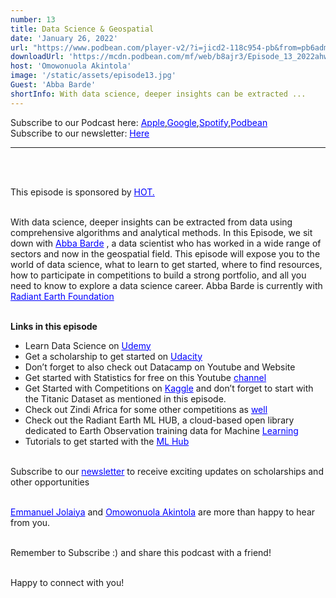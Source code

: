 ```yaml
---
number: 13
title: Data Science & Geospatial
date: 'January 26, 2022'
url: "https://www.podbean.com/player-v2/?i=jicd2-118c954-pb&from=pb6admin"
downloadUrl: 'https://mcdn.podbean.com/mf/web/b8ajr3/Episode_13_2022ahwi0.mp3'
host: 'Omowonuola Akintola'
image: '/static/assets/episode13.jpg'
Guest: 'Abba Barde'
shortInfo: With data science, deeper insights can be extracted ...
---
```


Subscribe to our Podcast here: <a target="_blank" href="https://podcasts.apple.com/ng/podcast/africa-geoconvo-podcast/id1549049632" style='color:blue;'>Apple</a>,<a target="_blank" href="https://www.google.com/podcasts?feed=aHR0cHM6Ly9mZWVkLnBvZGJlYW4uY29tL2FmcmljYWdlb2NvbnZvL2ZlZWQueG1s" style='color:blue;'>Google</a>,<a target="_blank" href="https://africageoconvo.podbean.com/" style='color:blue;'>Spotify</a>,<a target="_blank" href="https://africageoconvo.podbean.com/" style='color:blue;'>Podbean</a><br>
Subscribe to our newsletter: <a target="_blank" href="https://mailchi.mp/431d1fc48f4b/africa-geo-convo-mailing-list" style='color:blue;'>Here</a>
<hr>
<br><br>

This episode is sponsored by <a href='https://www.hotosm.org/' target='_blank' style='color:blue'>HOT.</a>
<br><br>


With data science, deeper insights can be extracted from data using comprehensive algorithms and analytical methods. In this Episode, we sit down with <a href='https://twitter.com/abbabarde' target='_blank' style='color:blue'>Abba Barde</a> , a data scientist who has worked in a wide range of sectors and now in the geospatial field. This episode will expose you to the world of data science, what to learn to get started, where to find resources, how to participate in competitions to build a strong portfolio, and all you need to know to explore a data science career. Abba Barde is currently with <a href='https://www.radiant.earth/' target='_blank' style='color:blue'>Radiant Earth Foundation</a>
<br><br>

<strong>Links in this episode </strong>

<ul>
    <li>Learn Data Science on <a target="_blank" href="https://www.udemy.com/ " style='color:blue;'>Udemy</a> </li>
    <li>Get a scholarship to get started on <a target="_blank" href="https://www.udacity.com/scholarships" style='color:blue;'>Udacity</a></li>
    <li> Don’t forget to also check out Datacamp on Youtube and Website </li>
    <li>Get started with Statistics for free on this Youtube <a target="_blank" href="https://www.youtube.com/results?search_query=3+blue+1+brown" style='color:blue;'>channel </a></li>
    <li>Get Started with Competitions on <a target="_blank" href="https://www.kaggle.com/competitions" style='color:blue;'>Kaggle</a>  and don’t forget to start with the Titanic Dataset as mentioned in this episode.</li>
    <li>Check out Zindi Africa for some other competitions as <a target="_blank" href="https://zindi.africa/" style='color:blue;'>well</a> </li>
    <li>Check out the Radiant Earth ML HUB, a cloud-based open library dedicated to Earth Observation training data for Machine <a target="_blank" href="https://www.radiant.earth/mlhub/" style='color:blue;'>Learning </a></li>
    <li>Tutorials to get started with the <a target="_blank" href="https://medium.com/radiant-earth-insights/accessing-and-downloading-training-data-on-the-radiant-mlhub-api-f04dc635592f" style='color:blue;'>ML Hub</a> </li>
</ul>


<br>
Subscribe to our <a href='https://mailchi.mp/431d1fc48f4b/africa-geo-convo-mailing-list' target='_blank' style='color:blue'> newsletter</a> to receive exciting updates on scholarships and other opportunities</li>
<br><br>

<a href='https://www.twitter.com/jeafreezy' target='_blank' style='color:blue'> Emmanuel Jolaiya</a> and <a href='https://twitter.com/Svelte_mo' target='_blank' style='color:blue'> Omowonuola Akintola</a> are more than happy to hear from you.</li>

<br>
Remember to Subscribe :) and share this podcast with a friend! <br><br>

Happy to connect with you!